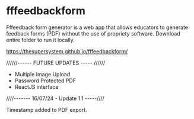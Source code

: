 # fffeedbackform

 Fffeedback form generator is a web app that allows educators to generate feedback forms (PDF) without the use of propriety software. Download entire folder to run it locally.

https://thesupersystem.github.io/fffeedbackform/

//////------ FUTURE UPDATES ----- //////
* Multiple Image Upload
* Password Protected PDF
* ReactJS interface



////------- 16/07/24 - Update 1.1 -----////

Timestamp added to PDF export.


